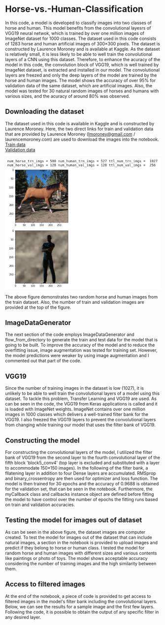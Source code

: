 # Horse-vs.-Human-Classification

In this code, a model is developed to classify images into two classes of horse and human. This model benefits from the convolutional layesrs of VGG19 neural netwok, which is trained by over one million images of ImageNet dataset for 1000 classes. The dataset used in this code consists of 1283 horse and human artificial images of 300×300 pixels. The dataset is constructed by Laurence Moroney and is available at Kaggle. As the dataset is relatively small, it is less likely to be able to well train the convolutional layers of a CNN using this dataset. Therefore, to enhance the acuracy of the model in this code, the convolution block of VGG19, which is well trained by ImageNet dataset, is extracted and installed in our model. The convolutional layers are freezed and only the deep layers of the model are trained by the horse and human images. The model shows the accuracy of over 95% for validation data of the same dataset, which are artificial images. Also, the model was tested for 30 natural random images of horses and humans with various sizes, and the acuracy of around 80% was observed.

## Downloading the dataset

The dataset used in this code is available in Kaggle and is constructed by Laurence Moroney. Here, the two direct links for train and validation data that are provided by Laurence Moroney (lmoroney@gmail.com / laurencemoroney.com) are used to download the images into the notebook.  
[Train data](https://storage.googleapis.com/laurencemoroney-blog.appspot.com/horse-or-human.zip)  
[Validation data](https://storage.googleapis.com/laurencemoroney-blog.appspot.com/validation-horse-or-human.zip)  

![alt text](https://github.com/Arazsh/Horse-vs.-Human-Classification/blob/media/image1.png?raw=true)  

The above figure demonstrates two random horse and human images from the train dataset. Also, the number of train and validation images are provided at the top of the figure.  

## ImageDataGenerator

The next section of the code employs ImageDataGenerator and flow_from_directory to generate the train and test data for the model that is going to be built. To improve the accuracy of the model and to reduce the overfitting issue, image augmentation was tested for training set. However, the model predictions were weaker by using image augmentation and I commented out that part of the code. 

## VGG19
Since the number of training images in the dataset is low (1027), it is unlikely to be able to well train the convolutional layers of a model using this dataset. To tackle this problem, Transfer Learning and VGG19 are used. As can be seen in the code, the VGG19 from Keras applications is called and it is loaded with ImageNet weights. ImageNet contains over one million images in 1000 classes which delivers a well-trained filter bank for the VGG19. I also freezed the VGG19 layers to prevent the convolutional layers from changing while training our model that uses the filter bank of VGG19.  


## Constructing the model

For constructing the convolutional layers of the model, I utilized the filter bank of VGG19 from the second layer to the fourth convolutional layer of the fifth block 'block5_conv4' (top layer is excluded and substituted with a layer to accommodate 150*150 images). In the following of the filter bank, a fllatening layer in addition to four Dense layers are accumulated. RMSprop and binary_crossentropy are then used for optimizer and loss function. The model is then trained for 30 epochs and the accuracy of 0.9688 is obtained for the validation set, that can be seen in the notebook. Furthermore, the myCallback class and callbacks instance object are defined before fitting the model to have control over the number of epochs the fitting runs based on train and validation accuracies.

## Testing the model for images out of dataset

As can be seen in the above figure, the dataset images are computer created. To test the model for images out of the dataset that can include natural images, a section in the notebook is provided to upload images and predict if they belong to horse or human class. I tested the model for random horse and human images with different sizes and various contents like paintings or photo of toys. The model shows acceptable accuracy considering the number of training images and the high similarity between them.

## Access to filtered images 

At the end of the notebook, a piece of code is provided to get access to filtered images in the model's filter bank including the convolutional layers. Below, we can see the results for a sample image and the first few layers. Following the code, it is possible to obtain the output of any specific filter in any desired layer. 



